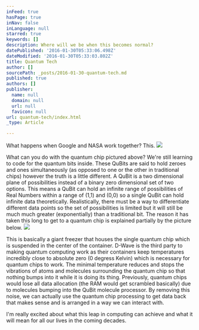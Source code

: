 ```yaml
---
inFeed: true
hasPage: true
inNav: false
inLanguage: null
starred: true
keywords: []
description: Where will we be when this becomes normal?
datePublished: '2016-01-30T05:33:06.498Z'
dateModified: '2016-01-30T05:33:03.802Z'
title: Quantum Tech
author: []
sourcePath: _posts/2016-01-30-quantum-tech.md
published: true
authors: []
publisher:
  name: null
  domain: null
  url: null
  favicon: null
url: quantum-tech/index.html
_type: Article

---
```

What happens when Google and NASA work together?  This.
![](https://the-grid-user-content.s3-us-west-2.amazonaws.com/d44a0d8e-5437-4430-8458-995be2fb5eb0.jpg)

What can you do with the quantum chip pictured above?  We're still learning to code for the quantum bits inside.  These QuBits are said to hold zeroes and ones simultaneously (as opposed to one or the other in traditional chips) however the truth is a little different.  A QuBit is a two dimensional plane of possibilities instead of a binary zero dimensional set of two options.  This means a QuBit can hold an infinite range of possibilities of Real Numbers within a range of (1,1) and (0,0) so a single QuBit can hold infinite data theoretically.  Realistically, there must be a way to differentiate different data points so the set of possibilities is limited but it will still be much much greater (exponentially) than a traditional bit.  The reason it has taken this long to get to a quantum chip is explained partially by the picture below.
![](https://the-grid-user-content.s3-us-west-2.amazonaws.com/19a109c4-b947-48d1-a870-38f4953f9350.jpg)

This is basically a giant freezer that houses the single quantum chip which is suspended in the center of the container.  D-Wave is the third party to making quantum computing work as their containers keep temperatures incredibly close to absolute zero (0 degress Kelvin) which is necessary for quantum chips to work.  The minimal temperature reduces and stops the vibrations of atoms and molecules surrounding the quantum chip so that nothing bumps into it while it is doing its thing.  Previously, quantum chips would lose all data allocation (the RAM would get scrambled basically) due to molecules bumping into the QuBit molecule processor.  By removing this noise, we can actually use the quantum chip processing to get data back that makes sense and is arranged in a way we can interact with.  

I'm really excited about what this leap in computing can achieve and what it will mean for all our lives in the coming decades.